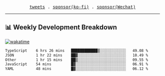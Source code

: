 <p align="center">
  <samp>
    <a href="https://twitter.com/everfu8">tweets</a> .
    <a href="https://ko-fi.com/everfu">sponsor(ko-fi)</a> . 
    <a href="https://s3.qjqq.cn/47/663742bac8e52.webp!color">sponsor(Wechat)</a>
  </samp>
</p>

---

## 📊 Weekly Development Breakdown

[![wakatime](https://wakatime.com/badge/user/0fcef314-a9cd-4509-9880-5cdb2158a775.svg)](https://wakatime.com/@0fcef314-a9cd-4509-9880-5cdb2158a775)

<!--START_SECTION:waka-->

```txt
TypeScript    6 hrs 26 mins   ████████████▒░░░░░░░░░░░░   49.08 %
JSON          1 hr 22 mins    ██▓░░░░░░░░░░░░░░░░░░░░░░   10.49 %
Other         1 hr 15 mins    ██▒░░░░░░░░░░░░░░░░░░░░░░   09.55 %
JavaScript    54 mins         █▓░░░░░░░░░░░░░░░░░░░░░░░   06.91 %
YAML          48 mins         █▓░░░░░░░░░░░░░░░░░░░░░░░   06.12 %
```

<!--END_SECTION:waka-->